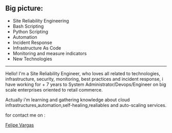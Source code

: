 ## Big picture:
- Site Reliability Engineering
- Bash Scripting
- Python Scripting
- Automation
- Incident Response
- Infrastructure As Code
- Monitoring and measure indicators
- New Technologies

---

Hello! I'm a Site Reliability Engineer, who loves all related to technologies, infrastructure, security, monitoring, best practices and incident response, i have working for + 7 years to System Administrator/Devops/Engineer on big scale enterprises oriented to retail commerce.

Actually i'm learning and gathering knowledge about cloud infrastructures,automation,self-healing,realiables and auto-scaling services.

for contact me on :

<div class="badge-base LI-profile-badge" data-locale="es_ES" data-size="medium" data-theme="dark" data-type="VERTICAL" data-vanity="fvargasarancibia" data-version="v1"><a class="badge-base__link LI-simple-link" href="https://cl.linkedin.com/in/fvargasarancibia?trk=profile-badge">Felipe Vargas</a></div>
              
